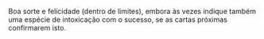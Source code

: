 Boa sorte e felicidade (dentro de limites), embora às vezes indique também uma
espécie de intoxicação com o sucesso, se as cartas próximas confirmarem isto.

